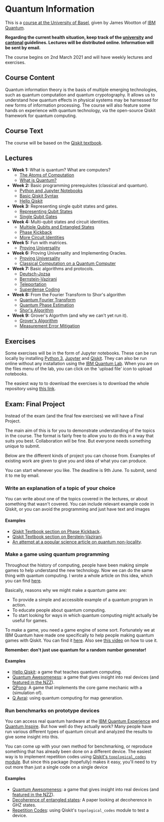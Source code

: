 # Quantum Information

This is a [course at the University of Basel](https://vorlesungsverzeichnis.unibas.ch/en/home?id=239410), given by James Wootton of [IBM Quantum](https://www.zurich.ibm.com/st/quantum/).

**Regarding the current health situation, keep track of the [university](https://www.unibas.ch/en/News-Events/Coronavirus.html) and [cantonal](https://www.coronavirus.bs.ch/) guidelines. Lectures will be distributed online. Information will be sent by email.**

The course begins on 2nd March 2021 and will have weekly lectures and exercises.

## Course Content

Quantum information theory is the basis of multiple emerging technologies, such as quantum computation and quantum crypotography. It allows us to understand how quantum effects in physical systems may be harnessed for new forms of information processing. The course will also feature some hands on experience with quantum technology, via the open-source Qiskit framework for quantum computing.

## Course Text

The course will be based on the [Qiskit textbook](https://qiskit.org/textbook/preface.html).

## Lectures

* **Week 1:** What is quantum? What are computers?
  - [The Atoms of Computation](https://qiskit.org/textbook/ch-states/atoms-computation.html)
  - [What is Quantum?](https://qiskit.org/textbook/what-is-quantum.html)
* **Week 2:** Basic programming prerequisites (classical and quantum).
  - [Python and Jupyter Notebooks](https://qiskit.org/textbook/ch-prerequisites/python-and-jupyter-notebooks.html)
  - [Basic Qiskit Syntax](https://qiskit.org/textbook/ch-appendix/qiskit.html)
  - [Hello Qiskit](https://qiskit.org/textbook/ch-ex/hello-qiskit.html)
* **Week 3:** Representing single qubit states and gates.
  - [Representing Qubit States](https://qiskit.org/textbook/ch-states/representing-qubit-states.html)
  - [Single Qubit Gates](https://qiskit.org/textbook/ch-states/single-qubit-gates.html)
* **Week 4:** Multi-qubit states and circuit identities.
  - [Multiple Qubits and Entangled States](https://qiskit.org/textbook/ch-gates/multiple-qubits-entangled-states.html)
  - [Phase Kickback](https://qiskit.org/textbook/ch-gates/phase-kickback.html)
  - [More Circuit Identities](https://qiskit.org/textbook/ch-gates/more-circuit-identities.html)
* **Week 5:** Fun with matrices.
  - [Proving Universality](https://qiskit.org/textbook/ch-gates/proving-universality.html)
* **Week 6:** Proving Universality and Implementing Oracles.
  - [Proving Universality](https://qiskit.org/textbook/ch-gates/proving-universality.html)
  - [Classical Computation on a Quantum Computer](https://qiskit.org/textbook/ch-gates/oracles.html)
* **Week 7:** Basic algorithms and protocols.
  - [Deutsch-Jozsa](https://qiskit.org/textbook/ch-algorithms/deutsch-jozsa.html)
  - [Bernstein-Vazirani](https://qiskit.org/textbook/ch-algorithms/bernstein-vazirani.html)
  - [Teleportation](https://qiskit.org/textbook/ch-algorithms/teleportation.html)
  - [Superdense Coding](https://qiskit.org/textbook/ch-algorithms/superdense-coding.html)
* **Week 8:** From the Fourier Transform to Shor's algorithm
  - [Quantum Fourier Transform](https://qiskit.org/textbook/ch-algorithms/quantum-fourier-transform.html)
  - [Quantum Phase Estimation](https://qiskit.org/textbook/ch-algorithms/quantum-phase-estimation.html)
  - [Shor's Algorithm](https://qiskit.org/textbook/ch-algorithms/superdense-coding.html)
* **Week 9:** Grover's Algorthm (and why we can't yet run it).
  - [Grover's Algorithm](https://qiskit.org/textbook/ch-algorithms/grover.html)
  - [Measurement Error Mitigation](https://qiskit.org/textbook/ch-quantum-hardware/measurement-error-mitigation.html)

## Exercises

Some exercises will be in the form of Jupyter notebooks. These can be run locally by installing [Python 3](https://www.python.org/downloads/), [Jupyter](https://jupyter.org/) and [Qiskit](https://qiskit.org/). They can also be run online without any installation using the [IBM Quantum Lab](https://quantum-computing.ibm.com/lab). When you are on the files menu of the lab, you can click on the 'upload file' icon to upload notebooks.

The easiest way to to download the exercises is to download the whole repository using [this link](https://github.com/quantumjim/Quantum-information-course-Basel/archive/master.zip).


## Exam: Final Project

Instead of the exam (and the final few exercises) we will have a Final Project.

The main aim of this is for you to demonstrate understanding of the topics in the course. The format is fairly free to allow you to do this in a way that suits you best. Collaboration will be fine. But everyone needs something unique to submit.

Below are the different kinds of project you can choose from. Examples of existing work are given to give you and idea of what you can produce.

You can start whenever you like. The deadline is 9th June. To submit, send it to me by email.


### Write an explanation of a topic of your choice

You can write about one of the topics covered in the lectures, or about something that wasn't covered. You can include relevant example code in Qiskit, or you can avoid the programming and just have text and images

#### Examples

* [Qiskit Textbook section on Phase Kickback](https://qiskit.org/textbook/ch-gates/phase-kickback.html).
* [Qiskit Textbook section on Berstein-Vazirani](https://qiskit.org/textbook/ch-algorithms/bernstein-vazirani.html).
* [An attempt at a popular science article on quantum non-locality](https://bullshit.ist/some-quantum-weirdness-with-the-simplest-maths-possible-446d33046cf7).


### Make a game using quantum programming

Throughout the history of computing, people have been making simple games to help understand the new technology. Now we can do the same thing with quantum computing. I wrote a whole article on this idea, which you can find [here](https://medium.com/@decodoku/games-computers-and-quantum-84bfdd2c0fe0).

Basically, reasons why we might make a quantum game are:
* To provide a simple and accessible example of a quantum program in action.
* To educate people about quantum computing.
* To start looking for ways in which quantum computing might actually be useful for games.

To make a game, you need a game engine of some sort. Fortunately we at IBM Quantum have made one specifically to help people making quantum games with Qiskit. You can find it [here](https://github.com/qiskit-community/Qisge/blob/main/README.md). Also see [this video](https://www.twitch.tv/videos/996850668) on how to use it.

**Remember: don't just use quantum for a random number generator!**

#### Examples

* [Hello Qiskit](https://qiskit.org/textbook/ch-ex/hello-qiskit.html): a game that teaches quantum computing.
* [Quantum Awesomeness](https://github.com/Qiskit/qiskit-community-tutorials/blob/master/games/quantum_awesomeness.ipynb): a game that gives insight into real devices (and [featured in the NZZ](https://www.nzz.ch/wissenschaft/games-with-james-ld.1367435)).
* [QPong](https://www.youtube.com/watch?v=a1NZC5rqQD8): A game that implements the core game mechanic with a (simulation of).
* [Q Avrai](https://github.com/quantumjim/Q_Avrai/blob/master/papers/CoG/main.pdf): using quantum computing for map generation.


### Run benchmarks on prototype devices

You can access real quantum hardware at the [IBM Quantum Experience](quantum-computing.ibm.com/) and [Quantum Inspire](https://www.quantum-inspire.com/). But how well do they actually work? Many people have run various different types of quantum circuit and analyzed the results to give some insight into this.

You can come up with your own method for benchmarking, or reproduce something that has already been done on a different device. The easiest way is to implement repetition codes using [Qiskit's `topological_codes` module](https://github.com/Qiskit/qiskit-tutorials/blob/master/tutorials/ignis/6_repetition_code.ipynb). But since this package (hopefully) makes it easy, you'll need to try out more than just a single code on a single device

#### Examples

* [Quantum Awesomeness](https://github.com/Qiskit/qiskit-community-tutorials/blob/master/games/quantum_awesomeness.ipynb): a game that gives insight into real devices (and [featured in the NZZ](https://www.nzz.ch/wissenschaft/games-with-james-ld.1367435)).
* [Decoherence of entangled states](https://arxiv.org/abs/1712.07080): A paper looking at decoherence in GHZ states.
* [Repetition Codes](https://arxiv.org/abs/2004.11037): using Qiskit's `topological_codes` module to test a device.


